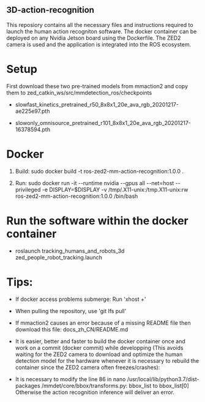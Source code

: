 ## 3D-action-recognition

This reposiory contains all the necessary files and instructions required to launch the human action recogniton software. The docker container can be deployed on any Nvidia Jetson board using the Dockerfile. The ZED2 camera is used and the  application is integrated into the ROS ecosystem.

# Setup

First download these two pre-trained models from mmaction2 and copy them to zed_catkin_ws/src/mmdetection_ros/checkpoints

- slowfast_kinetics_pretrained_r50_8x8x1_20e_ava_rgb_20201217-ae225e97.pth

- slowonly_omnisource_pretrained_r101_8x8x1_20e_ava_rgb_20201217-16378594.pth

# Docker 

1. Build: sudo docker build -t ros-zed2-mm-action-recognition:1.0.0 . 

2. Run: sudo docker run -it --runtime nvidia --gpus all --net=host --privileged -e DISPLAY=$DISPLAY -v /tmp/.X11-unix:/tmp.X11-unix:rw ros-zed2-mm-action-recognition:1.0.0 /bin/bash

# Run the software within the docker container

- roslaunch tracking_humans_and_robots_3d zed_people_robot_tracking.launch

# Tips:

- If docker access problems submerge: Run 'xhost +'

- When pulling the repository, use 'git lfs pull'

- If mmaction2 causes an error because of a missing README file then download this file: docs_zh_CN/README.md

- It is easier, better and faster to build the docker container once and work on a commit (docker commit) while developping (This avoids waiting for the ZED2 camera to download and optimize the human detection model for the hardware whenever it is necessary to rebuild the container since the ZED2 camera often freezes/crashes): 

- It is necessary to modify the line 86 in nano /usr/local/lib/python3.7/dist-packages
/mmdet/core/bbox/transforms.py: 
    bbox_list to bbox_list[0] 
Otherwise the action recognition inference will deliver an error. 
